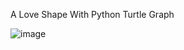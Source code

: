 A Love Shape
With Python Turtle Graph


![image](https://user-images.githubusercontent.com/74762636/201513853-6cff873f-f8dd-4675-83bf-8e16468c8c4c.png)
